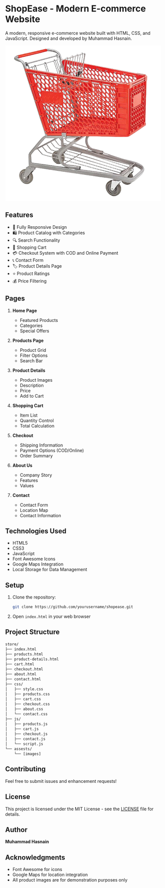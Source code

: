 # ShopEase - Modern E-commerce Website

A modern, responsive e-commerce website built with HTML, CSS, and JavaScript. Designed and developed by Muhammad Hasnain.

![ShopEase Screenshot](assests/about.png)

## Features

- 📱 Fully Responsive Design
- 🛍️ Product Catalog with Categories
- 🔍 Search Functionality
- 🛒 Shopping Cart
- 💳 Checkout System with COD and Online Payment
- 📞 Contact Form
- 🏷️ Product Details Page
- ⭐ Product Ratings
- 💰 Price Filtering

## Pages

1. **Home Page**
   - Featured Products
   - Categories
   - Special Offers

2. **Products Page**
   - Product Grid
   - Filter Options
   - Search Bar

3. **Product Details**
   - Product Images
   - Description
   - Price
   - Add to Cart

4. **Shopping Cart**
   - Item List
   - Quantity Control
   - Total Calculation

5. **Checkout**
   - Shipping Information
   - Payment Options (COD/Online)
   - Order Summary

6. **About Us**
   - Company Story
   - Features
   - Values

7. **Contact**
   - Contact Form
   - Location Map
   - Contact Information

## Technologies Used

- HTML5
- CSS3
- JavaScript
- Font Awesome Icons
- Google Maps Integration
- Local Storage for Data Management

## Setup

1. Clone the repository:
   ```bash
   git clone https://github.com/yourusername/shopease.git
   ```

2. Open `index.html` in your web browser

## Project Structure

```
store/
├── index.html
├── products.html
├── product-details.html
├── cart.html
├── checkout.html
├── about.html
├── contact.html
├── css/
│   ├── style.css
│   ├── products.css
│   ├── cart.css
│   ├── checkout.css
│   ├── about.css
│   └── contact.css
├── js/
│   ├── products.js
│   ├── cart.js
│   ├── checkout.js
│   ├── contact.js
│   └── script.js
└── assests/
    └── [images]
```

## Contributing

Feel free to submit issues and enhancement requests!

## License

This project is licensed under the MIT License - see the [LICENSE](LICENSE) file for details.

## Author

**Muhammad Hasnain**

## Acknowledgments

- Font Awesome for icons
- Google Maps for location integration
- All product images are for demonstration purposes only
